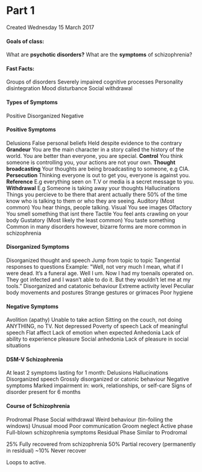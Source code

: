 # Part 1
Created Wednesday 15 March 2017

#### Goals of class:
What are **psychotic disorders?**
What are the **symptoms** of schizophrenia?
	

#### Fast Facts:
Groups of disorders
Severely impaired cognitive processes
Personality disintegration
Mood disturbance
Social withdrawal
		

#### Types of Symptoms
Positive
Disorganized
Negative


#### Positive Symptoms
Delusions
False personal beliefs
Held despite evidence to the contrary
**Grandeur**
You are the main character in a story called the history of the world.
You are better than everyone, you are special.
**Control**
You think someone is controlling you, your actions are not your own.
**Thought broadcasting**
Your thoughts are being broadcasting to someone, e.g CIA.
**Persecution**
Thinking everyone is out to get you, everyone is against you.
**Reference**
E.g everything seen on T.V or media is a secret message to you.
**Withdrawal**
E.g Someone is taking away your thoughts
Hallucinations
Things you percieve to be there that arent actually there
50% of the time know who is talking to them or who they are seeing.
Auditory (Most common)
You hear things, people talking.
Visual
You see images
Olfactory
You smell something that isnt there
Tactile
You feel ants crawling on your body
Gustatory (Most likely the least common)
You taste something
Common in many disorders
however, bizarre forms are more common in schizophrenia


#### Disorganized Symptoms
Disorganized thought and speech
Jump from topic to topic
Tangential responses to questions
Example:
"Well, not very much I mean, what if I were dead. It’s a funeral age. Well I um. Now I had my toenails operated on. They got infected and I wasn’t able to do it. But they wouldn’t let me at my tools.”
Disorganized and catatonic behaviour
Extreme activity level
Peculiar body movements and postures
Strange gestures or grimaces
Poor hygiene


#### Negative Symptoms
Avolition (apathy)
Unable to take action
Sitting on the couch, not doing ANYTHING, no TV. Not depressed
Poverty of speech
Lack of meaningful speech
Flat affect
Lack of emotion when expected
Anhedonia
Lack of ability to experience pleasure
Social anhedonia
Lack of pleasure in social situations


#### DSM-V Schizophrenia
At least 2 symptoms lasting for 1 month:
Delusions
Hallucinations
Disorganized speech
Grossly disorganized or catonic behaviour
Negative symptoms
Marked impairment in:
work, relationships, or self-care
Signs of disorder present for 6 months
	

#### Course of Schizophrenia
Prodromal Phase
Social withdrawal
Weird behaviour (tin-foiling the windows)
Unusual mood
Poor communication
Groom neglect
Active phase
Full-blown schizophrenia symptoms
Residual Phase
Similar to Prodromal
		
25% Fully recovered from schizophrenia
50% Partial recovery (permanently in residual)
~10% Never recover
	
Loops to active.
		

